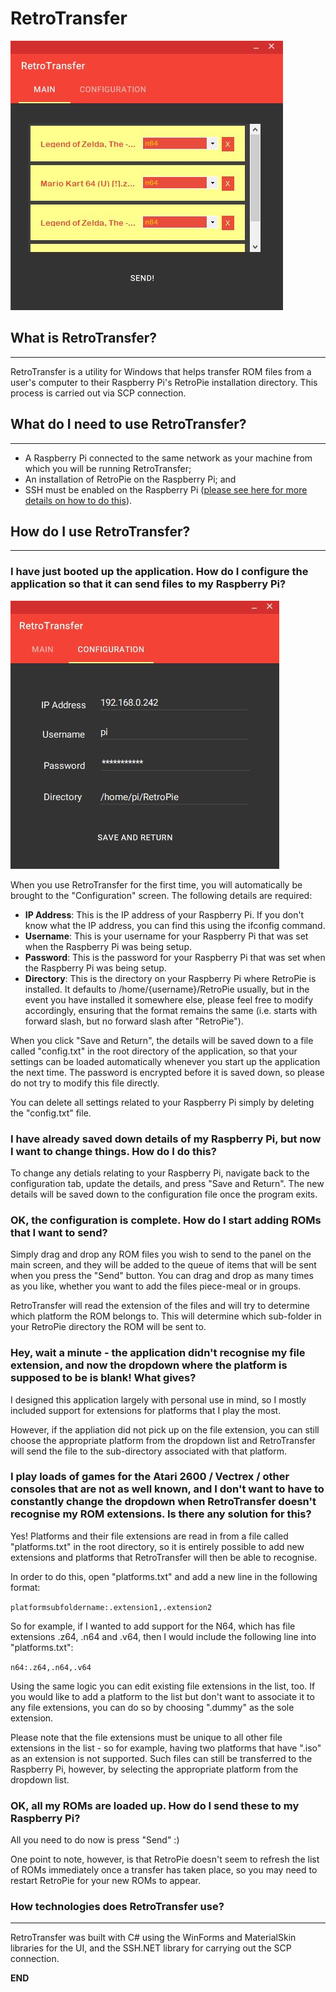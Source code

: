# RetroTransfer
![](./ReadMeImages/MainScreen.JPG)


## **What is RetroTransfer?**
---
RetroTransfer is a utility for Windows that helps transfer ROM files from a user's computer to their Raspberry Pi's RetroPie installation directory. This process is carried out via SCP connection.

## **What do I need to use RetroTransfer?**
---
* A Raspberry Pi connected to the same network as your machine from which you will be running RetroTransfer;
* An installation of RetroPie on the Raspberry Pi; and
* SSH must be enabled on the Raspberry Pi ([please see here for more details on how to do this](https://retropie.org.uk/docs/SSH/)). 



## **How do I use RetroTransfer?**
---

### **I have just booted up the application. How do I configure the application so that it can send files to my Raspberry Pi?**

![](./ReadMeImages/ConfigurationScreen.JPG)

When you use RetroTransfer for the first time, you will automatically be brought to the "Configuration" screen. The following details are required:

* **IP Address**: This is the IP address of your Raspberry Pi. If you don't know what the IP address, you can find this using the ifconfig command.
* **Username**: This is your username for your Raspberry Pi that was set when the Raspberry Pi was being setup. 
* **Password**: This is the password for your Raspberry Pi that was set when the Raspberry Pi was being setup. 
* **Directory**: This is the directory on your Raspberry Pi where RetroPie is installed. It defaults to /home/{username}/RetroPie usually, but in the event you have installed it somewhere else, please feel free to modify accordingly, ensuring that the format remains the same (i.e. starts with forward slash, but no forward slash after "RetroPie"). 

When you click "Save and Return", the details will be saved down to a file called "config.txt" in the root directory of the application, so that your settings can be loaded automatically whenever you start up the application the next time. The password is encrypted before it is saved down, so please do not try to modify this file directly. 

You can delete all settings related to your Raspberry Pi simply by deleting the "config.txt" file.

### **I have already saved down details of my Raspberry Pi, but now I want to change things. How do I do this?**

To change any detials relating to your Raspberry Pi, navigate back to the configuration tab, update the details, and press "Save and Return". The new details will be saved down to the configuration file once the program exits.

### **OK, the configuration is complete. How do I start adding ROMs that I want to send?**

Simply drag and drop any ROM files you wish to send to the panel on the main screen, and they will be added to the queue of items that will be sent when you press the "Send" button. You can drag and drop as many times as you like, whether you want to add the files piece-meal or in groups. 

RetroTransfer will read the extension of the files and will try to determine which platform the ROM belongs to. This will determine which sub-folder in your RetroPie directory the ROM will be sent to. 

### **Hey, wait a minute - the application didn't recognise my file extension, and now the dropdown where the platform is supposed to be is blank! What gives?**

I designed this application largely with personal use in mind, so I mostly included support for extensions for platforms that I play the most. 

However, if the appliation did not pick up on the file extension, you can still choose the appropriate platform from the dropdown list and RetroTransfer will send the file to the sub-directory associated with that platform. 

### **I play loads of games for the Atari 2600 / Vectrex / other consoles that are not as well known, and I don't want to have to constantly change the dropdown when RetroTransfer doesn't recognise my ROM extensions. Is there any solution for this?**

Yes! Platforms and their file extensions are read in from a file called "platforms.txt" in the root directory, so it is entirely possible to add new extensions and platforms that RetroTransfer will then be able to recognise. 

In order to do this, open "platforms.txt" and add a new line in the following format:

```platformsubfoldername:.extension1,.extension2```

So for example, if I wanted to add support for the N64, which has file extensions .z64, .n64 and .v64, then I would include the following line into "platforms.txt":

```n64:.z64,.n64,.v64```

Using the same logic you can edit existing file extensions in the list, too. If you would like to add a platform to the list but don't want to associate it to any file extensions, you can do so by choosing ".dummy" as the sole extension.

Please note that the file extensions must be unique to all other file extensions in the list - so for example, having two platforms that have ".iso" as an extension is not supported. Such files can still be transferred to the Raspberry Pi, however, by selecting the appropriate platform from the dropdown list. 

### **OK, all my ROMs are loaded up. How do I send these to my Raspberry Pi?**

All you need to do now is press "Send" :) 

One point to note, however, is that RetroPie doesn't seem to refresh the list of ROMs immediately once a transfer has taken place, so you may need to restart RetroPie for your new ROMs to appear.


### **How technologies does RetroTransfer use?**
---

RetroTransfer was built with C# using the WinForms and MaterialSkin libraries for the UI, and the SSH.NET library for carrying out the SCP connection.

**END**